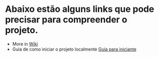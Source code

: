 # Abaixo estão alguns links que pode precisar para compreender o projeto.


* More in [Wiki](https://github.com/wilsonmarutti/estacionamento-frontend/wiki)
* Guia de como iniciar o projeto localmente [Guia para iniciante](https://github.com/wilsonmarutti/estacionamento-frontend/wiki/Como-rodar-aplica%C3%A7%C3%A3o-localmente)
